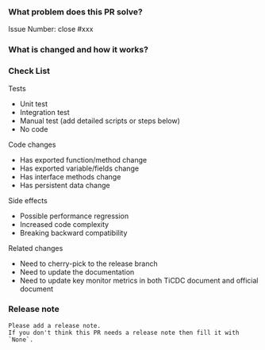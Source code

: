 <!--
Thank you for contributing to TiDB-CDC! Please read MD's [CONTRIBUTING](https://github.com/pingcap/tidb-cdc/blob/master/CONTRIBUTING.md) document **BEFORE** filing this PR.
-->

### What problem does this PR solve?
<!--
Please create an issue first to describe the problem.

There MUST be one line starting with "Issue Number:  " and 
linking the relevant issues via the "close" or "ref".

For more info, check https://pingcap.github.io/tidb-dev-guide/contribute-to-tidb/contribute-code.html#referring-to-an-issue.
 -->

Issue Number: close #xxx

### What is changed and how it works?


### Check List <!--REMOVE the items that are not applicable-->

Tests <!-- At least one of them must be included. -->

 - Unit test
 - Integration test
 - Manual test (add detailed scripts or steps below)
 - No code

Code changes

 - Has exported function/method change
 - Has exported variable/fields change
 - Has interface methods change
 - Has persistent data change

Side effects

 - Possible performance regression
 - Increased code complexity
 - Breaking backward compatibility

Related changes

 - Need to cherry-pick to the release branch
 - Need to update the documentation
 - Need to update key monitor metrics in both TiCDC document and official document

### Release note <!-- bugfixes or new feature need a release note -->

```release-note
Please add a release note.
If you don't think this PR needs a release note then fill it with `None`.
```
